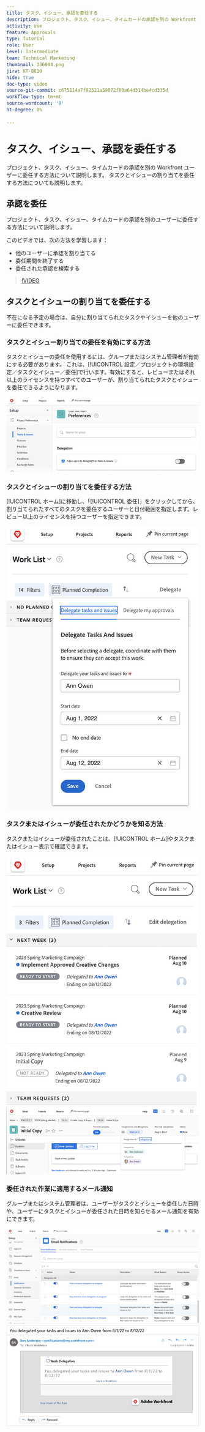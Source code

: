 ```yaml
---
title: タスク、イシュー、承認を委任する
description: プロジェクト、タスク、イシュー、タイムカードの承認を別の Workfront ユーザーに委任する方法について説明します。 タスクとイシューの割り当てを委任する方法についても説明します。
activity: use
feature: Approvals
type: Tutorial
role: User
level: Intermediate
team: Technical Marketing
thumbnail: 336094.png
jira: KT-8810
hide: true
doc-type: video
source-git-commit: c675114a7f82521a59072f80a64d314be4cd335d
workflow-type: tm+mt
source-wordcount: '0'
ht-degree: 0%

---
```


# タスク、イシュー、承認を委任する

プロジェクト、タスク、イシュー、タイムカードの承認を別の Workfront ユーザーに委任する方法について説明します。 タスクとイシューの割り当てを委任する方法についても説明します。

## 承認を委任

プロジェクト、タスク、イシュー、タイムカードの承認を別のユーザーに委任する方法について説明します。

このビデオでは、次の方法を学習します：

* 他のユーザーに承認を割り当てる
* 委任期間を終了する
* 委任された承認を検索する

>[!VIDEO](https://video.tv.adobe.com/v/336094/?quality=12&learn=on)

<!---
learn more URLS
Delegate approval request
--->

## タスクとイシューの割り当てを委任する

不在になる予定の場合は、自分に割り当てられたタスクやイシューを他のユーザーに委任できます。

### タスクとイシュー割り当ての委任を有効にする方法

タスクとイシューの委任を使用するには、グループまたはシステム管理者が有効にする必要があります。 これは、[!UICONTROL 設定／プロジェクトの環境設定／タスクとイシュー／委任]で行います。有効にすると、レビューまたはそれ以上のライセンスを持つすべてのユーザーが、割り当てられたタスクとイシューを委任できるようになります。

![委任の[!UICONTROL 設定]環境設定を示すスクリーンショット](assets/delegation-1.png)

### タスクとイシューの割り当てを委任する方法

[!UICONTROL ホーム]に移動し、「[!UICONTROL 委任]」をクリックしてから、割り当てられたすべてのタスクを委任するユーザーと日付範囲を指定します。レビュー以上のライセンスを持つユーザーを指定できます。

![[!UICONTROL ホームの「委任」タブを示すスクリーンショット]](assets/delegation-2.png)

### タスクまたはイシューが委任されたかどうかを知る方法

タスクまたはイシューが委任されたことは、[!UICONTROL ホーム]やタスクまたはイシュー表示で確認できます。

![ホームで委任されたタスク割り当てを示すスクリーンショット](assets/delegation-4.png)
![タスクビューで委任されたタスクの割り当てを示すスクリーンショット](assets/delegation-3.png)

### 委任された作業に適用するメール通知

グループまたはシステム管理者は、ユーザーがタスクとイシューを委任した日時や、ユーザーにタスクとイシューが委任された日時を知らせるメール通知を有効にできます。

![委任の[!UICONTROL 設定]メール通知オプションを示すスクリーンショット](assets/delegation-5.png)
![作業委任メールを示すスクリーンショット](assets/delegation-6.png)

